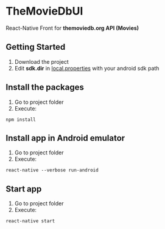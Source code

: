 
# TheMovieDbUI

React-Native Front for **themoviedb.org API (Movies)**


## Getting Started

1) Download the project
2) Edit **sdk.dir** in [local.properties](https://github.com/papofg/TheMovieDbUI/blob/master/android/local.properties) with your android sdk path

## Install the packages

1) Go to project folder
2) Execute:
```
npm install
```

## Install app in Android emulator

1) Go to project folder
2) Execute:
```
react-native --verbose run-android
```

## Start app

1) Go to project folder
2) Execute:
```
react-native start
```
